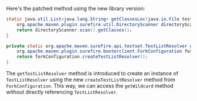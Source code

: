 Here's the patched method using the new library version:

```java
static java.util.List<java.lang.String> getClassesLoc(java.io.File testSrcFolder) {
    org.apache.maven.plugin.surefire.util.DirectoryScanner directoryScanner = new org.apache.maven.plugin.surefire.util.DirectoryScanner(testSrcFolder, getTestListResolver().getWildcard());
    return directoryScanner.scan().getClasses();
}

private static org.apache.maven.surefire.api.testset.TestListResolver getTestListResolver() {
    org.apache.maven.plugin.surefire.booterclient.ForkConfiguration forkConfiguration = new org.apache.maven.plugin.surefire.booterclient.JarManifestForkConfiguration();
    return forkConfiguration.createTestListResolver();
}
```

The `getTestListResolver` method is introduced to create an instance of `TestListResolver` using the new `createTestListResolver` method from `ForkConfiguration`. This way, we can access the `getWildcard` method without directly referencing `TestListResolver`.